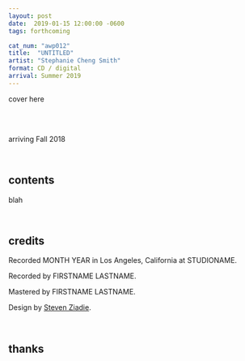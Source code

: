 ```yaml
---
layout: post
date:  2019-01-15 12:00:00 -0600
tags: forthcoming

cat_num: "awp012"
title:  "UNTITLED"
artist: "Stephanie Cheng Smith"
format: CD / digital
arrival: Summer 2019
---
```


cover here

<br/>

<br/>arriving Fall 2018

<br/>

## contents

blah

<br/>

## credits

Recorded MONTH YEAR in Los Angeles, California at STUDIONAME.

Recorded by FIRSTNAME LASTNAME.

Mastered by FIRSTNAME LASTNAME.

Design by [Steven Ziadie](http://s-ziadie.com/).

<br/>

## thanks
